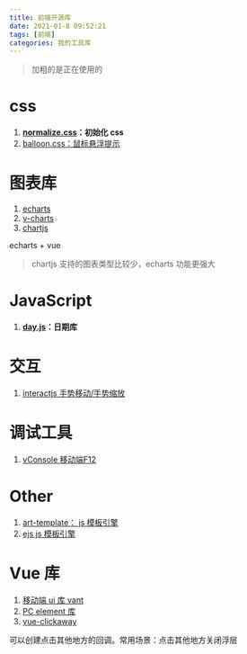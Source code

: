 ```yaml
---
title: 前端开源库
date: 2021-01-8 09:52:21
tags: [前端]
categories: 我的工具库
---
```


>加粗的是正在使用的

# css

1. **[normalize.css](http://necolas.github.io/normalize.css/)：初始化 css**
2. [balloon.css：鼠标悬浮提示](https://kazzkiq.github.io/balloon.css/)


# 图表库

1. [echarts](https://echarts.apache.org/en/index.html)
2. [v-charts](https://v-charts.js.org/#/)
3. [chartjs](https://www.chartjs.org/)

echarts + vue

> chartjs 支持的图表类型比较少，echarts 功能更强大

# JavaScript

1. **[day.js](https://github.com/iamkun/dayjs)：日期库**

# 交互

1. [interactjs 手势移动/手势缩放](https://interactjs.io/)

# 调试工具

1. [vConsole 移动端F12](https://github.com/Tencent/vConsole)


# Other

1. [art-template： js 模板引擎](https://aui.github.io/art-template/zh-cn/)
2. [ejs js 模板引擎](https://ejs.co/)

# Vue 库

1. [移动端 ui 库 vant](https://youzan.github.io/vant/#/en-US/)
2. [PC element 库](https://element.eleme.cn/#/en-US)
2. [vue-clickaway](https://github.com/simplesmiler/vue-clickaway)

可以创建点击其他地方的回调。常用场景：点击其他地方关闭浮层




